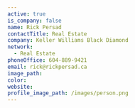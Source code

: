 ```yaml
---
active: true
is_company: false
name: Rick Persad
contactTitle: Real Estate
company: Keller Williams Black Diamond
network:
  - Real Estate
phoneOffice: 604-889-9421
email: rick@rickpersad.ca
image_path:
color:
website:
profile_image_path: /images/person.png
---
```




